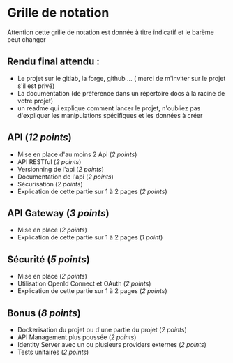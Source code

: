 # Grille de notation 

Attention cette grille de notation est donnée à titre indicatif et le barème peut changer 

## Rendu final attendu :

- Le projet sur le gitlab, la forge, github ... ( merci de m'inviter sur le projet s'il est privé)
- La documentation (de préférence dans un répertoire docs à la racine de votre projet)
- un readme qui explique comment lancer le projet, n'oubliez pas d'expliquer les manipulations spécifiques et les données à créer

## API (*12 points*)

- Mise en place d'au moins 2 Api (*2 points*)
- API RESTful (*2 points*)
- Versionning de l'api (*2 points*)
- Documentation de l'api (*2 points*)
- Sécurisation (*2 points*)
- Explication de cette partie sur 1 à 2 pages (*2 points*)

## API Gateway (*3 points*)

- Mise en place (*2 points*)
- Explication de cette partie sur 1 à 2 pages (*1 point*)

## Sécurité (*5 points*)

- Mise en place (*2 points*)
- Utilisation OpenId Connect et OAuth (*2 points*)
- Explication de cette partie sur 1 à 2 pages (*2 points*)

## Bonus (*8 points*)

- Dockerisation du projet ou d'une partie du projet (*2 points*)
- API Management plus poussée (*2 points*)
- Identity Server avec un ou plusieurs providers externes (*2 points*)
- Tests unitaires (*2 points*)